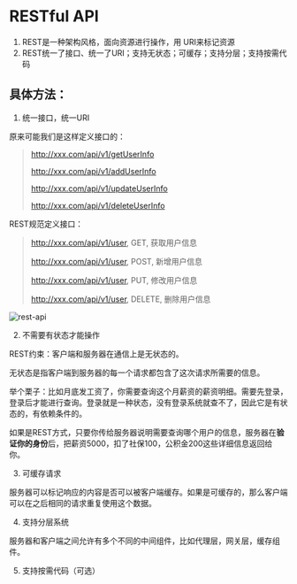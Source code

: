 # RESTful API

1. REST是一种架构风格，面向资源进行操作，用 URI来标记资源
2. REST统一了接口、统一了URI；支持无状态；可缓存；支持分层；支持按需代码

## 具体方法：
1. 统一接口，统一URI

原来可能我们是这样定义接口的：
> http://xxx.com/api/v1/getUserInfo
>
> http://xxx.com/api/v1/addUserInfo
>
> http://xxx.com/api/v1/updateUserInfo
>
> http://xxx.com/api/v1/deleteUserInfo     

REST规范定义接口：
> http://xxx.com/api/v1/user, GET, 获取用户信息
>
> http://xxx.com/api/v1/user, POST, 新增用户信息
>
> http://xxx.com/api/v1/user, PUT,  修改用户信息
>
> http://xxx.com/api/v1/user, DELETE, 删除用户信息

![rest-api](https://markdownpicsupload.oss-cn-beijing.aliyuncs.com/img/rest-api.png)

2. 不需要有状态才能操作

REST约束：客户端和服务器在通信上是无状态的。       

无状态是指客户端到服务器的每一个请求都包含了这次请求所需要的信息。    

举个栗子：比如月底发工资了，你需要查询这个月薪资的薪资明细。需要先登录，登录后才能进行查询。登录就是一种状态，没有登录系统就查不了，因此它是有状态的，有依赖条件的。        

如果是REST方式，只要你传给服务器说明需要查询哪个用户的信息，服务器在**验证你的身份**后，把薪资5000，扣了社保100，公积金200这些详细信息返回给你。

3. 可缓存请求

服务器可以标记响应的内容是否可以被客户端缓存。如果是可缓存的，那么客户端可以在之后相同的请求重复使用这个数据。

4. 支持分层系统

服务器和客户端之间允许有多个不同的中间组件，比如代理层，网关层，缓存组件。

5. 支持按需代码（可选）


